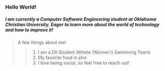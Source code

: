 ### Hello World!
##### I am currently a Computer Software Engineering student at Oklahoma Christian University. Eager to learn more about the world of technology and how to improve it!
> A few things about me!
>> 1. I am a DII Student Athlete (Women's Swimming Team)
>> 2. My favorite food in pho
>> 3. I love being social, so feel free to reach out!
